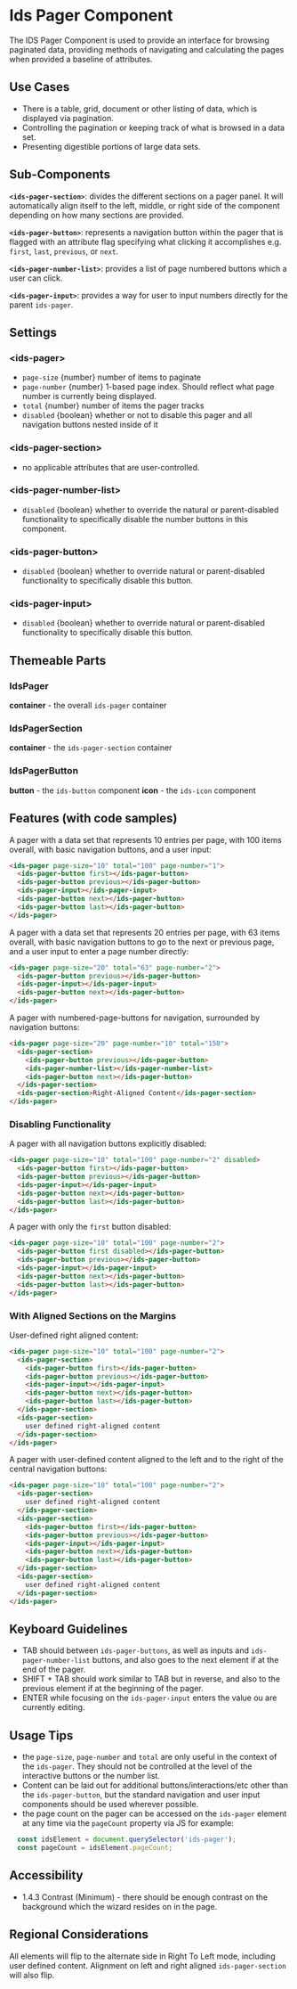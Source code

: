 # Ids Pager Component

The IDS Pager Component is used to provide an interface for browsing paginated data, providing methods of navigating and calculating the pages when provided a baseline of attributes.

## Use Cases

- There is a table, grid, document or other listing of data, which is displayed via pagination.
- Controlling the pagination or keeping track of what is browsed in a data set.
- Presenting digestible portions of large data sets.

## Sub-Components
**`<ids-pager-section>`**: divides the different sections on a pager panel. It will automatically align itself to the left, middle, or right side of the component depending on how many sections are provided.

**`<ids-pager-button>`**: represents a navigation button within the pager that is flagged with an attribute flag specifying what clicking it accomplishes e.g. `first`, `last`, `previous`, or `next`.

**`<ids-pager-number-list>`**: provides a list of page numbered buttons which a user can click.

**`<ids-pager-input>`**: provides a way for user to input numbers directly for the parent `ids-pager`.

## Settings

### &lt;ids-pager&gt;

- `page-size` {number} number of items to paginate
- `page-number` {number} 1-based page index. Should reflect what page number is currently being displayed.
- `total` {number} number of items the pager tracks
- `disabled` {boolean} whether or not to disable this pager and all navigation buttons nested inside of it

### &lt;ids-pager-section&gt;
- no applicable attributes that are user-controlled.

### &lt;ids-pager-number-list&gt;
- `disabled` {boolean} whether to override the natural or parent-disabled functionality to specifically disable the number buttons in this component.

### &lt;ids-pager-button&gt;
- `disabled` {boolean} whether to override natural or parent-disabled functionality to specifically disable this button.

### &lt;ids-pager-input&gt;
- `disabled` {boolean} whether to override natural or parent-disabled functionality to specifically disable this button.

## Themeable Parts

### IdsPager
**container** - the overall `ids-pager` container

### IdsPagerSection
**container** - the `ids-pager-section` container

### IdsPagerButton
**button** - the `ids-button` component
**icon** - the `ids-icon` component

## Features (with code samples)

A pager with a data set that represents 10 entries per page, with 100 items overall, with basic navigation buttons, and a user input:
```html
<ids-pager page-size="10" total="100" page-number="1">
  <ids-pager-button first></ids-pager-button>
  <ids-pager-button previous></ids-pager-button>
  <ids-pager-input></ids-pager-input>
  <ids-pager-button next></ids-pager-button>
  <ids-pager-button last></ids-pager-button>
</ids-pager>
```

A pager with a data set that represents 20 entries per page, with 63 items overall, with basic navigation buttons to go to the next or previous page, and a user input to enter a page number directly:
```html
<ids-pager page-size="20" total="63" page-number="2">
  <ids-pager-button previous></ids-pager-button>
  <ids-pager-input></ids-pager-input>
  <ids-pager-button next></ids-pager-button>
</ids-pager>
```

A pager with numbered-page-buttons for navigation, surrounded by navigation buttons:
```html
<ids-pager page-size="20" page-number="10" total="150">
  <ids-pager-section>
    <ids-pager-button previous></ids-pager-button>
    <ids-pager-number-list></ids-pager-number-list>
    <ids-pager-button next></ids-pager-button>
  </ids-pager-section>
  <ids-pager-section>Right-Aligned Content</ids-pager-section>
</ids-pager>
```

### Disabling Functionality

A pager with all navigation buttons explicitly disabled:
```html
<ids-pager page-size="10" total="100" page-number="2" disabled>
  <ids-pager-button first></ids-pager-button>
  <ids-pager-button previous></ids-pager-button>
  <ids-pager-input></ids-pager-input>
  <ids-pager-button next></ids-pager-button>
  <ids-pager-button last></ids-pager-button>
</ids-pager>
```

A pager with only the `first` button disabled:
```html
<ids-pager page-size="10" total="100" page-number="2">
  <ids-pager-button first disabled></ids-pager-button>
  <ids-pager-button previous></ids-pager-button>
  <ids-pager-input></ids-pager-input>
  <ids-pager-button next></ids-pager-button>
  <ids-pager-button last></ids-pager-button>
</ids-pager>
```

### With Aligned Sections on the Margins

User-defined right aligned content:
```html
<ids-pager page-size="10" total="100" page-number="2">
  <ids-pager-section>
    <ids-pager-button first></ids-pager-button>
    <ids-pager-button previous></ids-pager-button>
    <ids-pager-input></ids-pager-input>
    <ids-pager-button next></ids-pager-button>
    <ids-pager-button last></ids-pager-button>
  </ids-pager-section>
  <ids-pager-section>
    user defined right-aligned content
  </ids-pager-section>
</ids-pager>
```

A pager with user-defined content aligned to the left and to the right of the central navigation buttons:
```html
<ids-pager page-size="10" total="100" page-number="2">
  <ids-pager-section>
    user defined right-aligned content
  </ids-pager-section>
  <ids-pager-section>
    <ids-pager-button first></ids-pager-button>
    <ids-pager-button previous></ids-pager-button>
    <ids-pager-input></ids-pager-input>
    <ids-pager-button next></ids-pager-button>
    <ids-pager-button last></ids-pager-button>
  </ids-pager-section>
  <ids-pager-section>
    user defined right-aligned content
  </ids-pager-section>
</ids-pager>
```

## Keyboard Guidelines

- TAB should between `ids-pager-buttons`, as well as inputs and `ids-pager-number-list` buttons, and also goes to the next element if at the end of the pager.
- SHIFT + TAB should work similar to TAB but in reverse, and also to the previous element if at the beginning of the pager.
- ENTER while focusing on the `ids-pager-input` enters the value ou are currently editing.

## Usage Tips

- the `page-size`, `page-number` and `total` are only useful in the context of the `ids-pager`. They should not be controlled at the level of the interactive buttons or the number list.
- Content can be laid out for additional buttons/interactions/etc other than the `ids-pager-button`, but the standard navigation and user input components should be used wherever possible.
- the page count on the pager can be accessed on the `ids-pager` element at any time via the `pageCount` property via JS for example:
```js
  const idsElement = document.querySelector('ids-pager');
  const pageCount = idsElement.pageCount;
```

## Accessibility

- 1.4.3 Contrast (Minimum) - there should be enough contrast on the background which the wizard resides on in the page.

## Regional Considerations

All elements will flip to the alternate side in Right To Left mode, including user defined content. Alignment on left and right aligned `ids-pager-section` will also flip.
